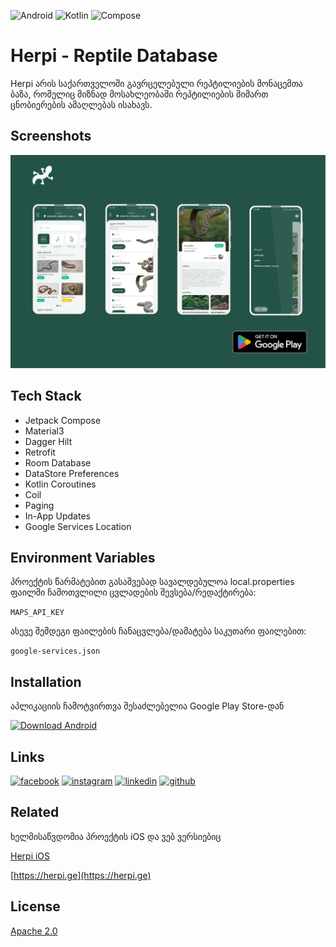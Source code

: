 ![Android](https://img.shields.io/badge/Android-gree?logo=android&logoColor=white)
![Kotlin](https://img.shields.io/badge/Kotlin-gray?logo=kotlin)
![Compose](https://img.shields.io/badge/Compose-orange?logo=jetpack-compose)

# Herpi - Reptile Database

Herpi არის საქართველოში გავრცელებული რეპტილიების მონაცემთა ბაზა, რომელიც მიზნად მოსახლეობაში
რეპტილიების მიმართ ცნობიერების ამაღლებას ისახავს.

## Screenshots

![App Screenshot](/screenshots/screenshots.png)

## Tech Stack

- Jetpack Compose
- Material3
- Dagger Hilt
- Retrofit
- Room Database
- DataStore Preferences
- Kotlin Coroutines
- Coil
- Paging
- In-App Updates
- Google Services Location

## Environment Variables

პროექტის წარმატებით გასაშვებად სავალდებულოა local.properties ფაილში ჩამოთვლილი ცვლადების
შევსება/რედაქტირება:

`MAPS_API_KEY`

ასევე შემდეგი ფაილების ჩანაცვლება/დამატება საკუთარი ფაილებით:

`google-services.json`

## Installation

აპლიკაციის ჩამოტვირთვა შესაძლებელია Google Play Store-დან

[![Download Android](https://steverichey.github.io/google-play-badge-svg/img/en_get.svg)](https://play.google.com/store/apps/details?id=com.gigauri.reptiledb)

## Links

[![facebook](https://img.shields.io/badge/facebook-1877F2?style=for-the-badge&logo=facebook&logoColor=white)](https://www.facebook.com/giorgii.gigauri)
[![instagram](https://img.shields.io/badge/instagram-cd486b?style=for-the-badge&logo=instagram&logoColor=white)](https://www.instagram.com/george_gigauri)
[![linkedin](https://img.shields.io/badge/linkedin-0A66C2?style=for-the-badge&logo=linkedin&logoColor=white)](https://www.linkedin.com/in/giorgi-gigauri-934a301a8/)
[![github](https://img.shields.io/badge/github-000000?style=for-the-badge&logo=github&logoColor=white)](https://www.github.com/george-gigauri)

## Related

ხელმისაწვდომია პროექტის iOS და ვებ ვერსიებიც

[Herpi iOS](https://github.com/wirgvava/Herpi_iOS)

[https://herpi.ge](https://herpi.ge)

## License

[Apache 2.0](https://choosealicense.com/licenses/mit/)


